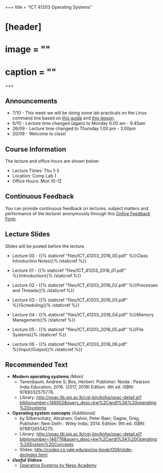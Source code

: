 +++
title = "ICT 41203 Operating Systems"

# [header]
# image = ""
# caption = ""
+++

## Announcements
- 7/10 - This week we will be doing some lab practicals on the Linux command line based on [this guide](https://www.ibm.com/developerworks/library/l-lpic1-103-1/index.html) and [this lesson](http://old-homepages.abdn.ac.uk/m.j.kollingbaum/pages/teaching/CS3026/practicals/abdn.only/Practical01%20Shell%20Primer.shtml).
- 6/10 - Lecture time changed (again) to Monday 8.00 am - 9.45am
- 26/09 - Lecture time changed to Thursday 1.00 pm - 3.00pm
- 20/09 - Welcome to class!

## Course Information
The lecture and office hours are shown below:

- Lecture Times: Thu 1-3
- Location: Comp Lab 1
- Office Hours: Mon 10-12

## Continuous Feedback
You can provide continuous feedback on lectures, subject matters and performance of the lecturer anonymously through this [Online Feedback Form](https://goo.gl/forms/QSDOHAaW6EHSk1bZ2).
 
## Lecture Slides
Slides will be posted before the lecture.

- Lecture 00 - {{% staticref "files/ICT_41203_2018_00.pdf" %}}Class Introduction Notes{{% /staticref %}}

- Lecture 01 - {{% staticref "files/ICT_41203_2018_01.pdf" %}}Introduction{{% /staticref %}}

- Lecture 02 - {{% staticref "files/ICT_41203_2018_02.pdf" %}}Processes and Threads{{% /staticref %}}

- Lecture 03 - {{% staticref "files/ICT_41203_2018_03.pdf" %}}Scheduling{{% /staticref %}}

- Lecture 04 - {{% staticref "files/ICT_41203_2018_04.pdf" %}}Memory Management{{% /staticref %}}

- Lecture 05 - {{% staticref "files/ICT_41203_2018_05.pdf" %}}File Systems{{% /staticref %}}

- Lecture 06 - {{% staticref "files/ICT_41203_2018_06.pdf" %}}Input/Output{{% /staticref %}}

## Recommended Text

- **Modern operating systems** *(Main)*
   - Tanenbaum, Andrew S; Bos, Herbert. Publisher: Noida : Pearson India Education, 2016. (2017, 2018) Edition: 4th ed. ISBN: 9789332575776.
   - Library: http://opac.lib.sjp.ac.lk/cgi-bin/koha/opac-detail.pl?biblionumber=146502&query_desc=kw%2Cwrdl%3A%20operating%20systems
- **Operating system concepts** *(Additional)*
   - by Silberschatz, Abraham; Galvin, Peter Baer; Gagne, Greg. Publisher: New Delhi : Wiley India, 2014. Edition: 9th ed. ISBN: 9788126554270.
  - Library: http://opac.lib.sjp.ac.lk/cgi-bin/koha/opac-detail.pl?biblionumber=146776&query_desc=kw%2Cwrdl%3A%20Operating%20System%20Concepts
  - Slides: http://codex.cs.yale.edu/avi/os-book/OS9/slide-dir/index.html
- ***Useful Videos***
   - [Operating Systems by Neso Academy](https://www.youtube.com/playlist?list=PLBlnK6fEyqRiVhbXDGLXDk_OQAeuVcp2O)



